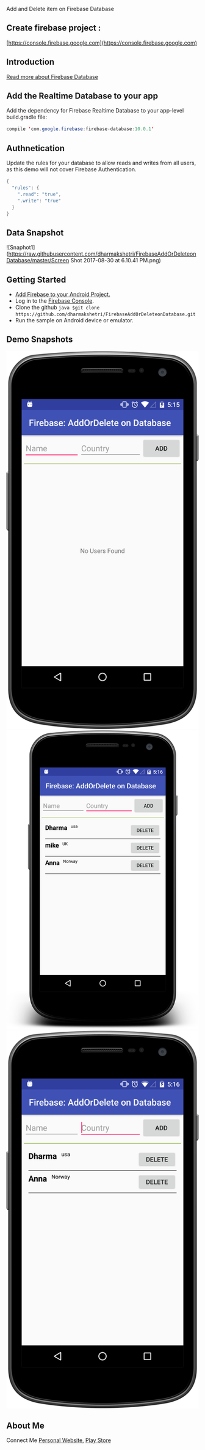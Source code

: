 
Add and Delete item on Firebase Database

## Create firebase project :
[https://console.firebase.google.com](https://console.firebase.google.com)

## Introduction

  [Read more about Firebase Database](https://firebase.google.com/docs/database)

## Add the Realtime Database to your app

Add the dependency for Firebase Realtime Database to your app-level build.gradle file:

```java 
compile 'com.google.firebase:firebase-database:10.0.1' 
```
## Authnetication
Update the rules for your database to allow reads and writes from all users, as this demo will not cover Firebase Authentication.
```java
{
  "rules": {
    ".read": "true",
    ".write": "true"
  }
}
```
## Data Snapshot

![Snaphot1](https://raw.githubusercontent.com/dharmakshetri/FirebaseAddOrDeleteonDatabase/master/Screen Shot 2017-08-30 at 6.10.41 PM.png)

## Getting Started

* [Add Firebase to your Android Project.](https://firebase.google.com/docs/android/setup)
* Log in to the [Firebase Console](https://console.firebase.google.com/).
* Clone the github ```java $git clone https://github.com/dharmakshetri/FirebaseAddOrDeleteonDatabase.git ```
* Run the sample on Android device or emulator.

## Demo Snapshots
![Snap1](https://raw.githubusercontent.com/dharmakshetri/FirebaseAddOrDeleteonDatabase/master/device-2016-12-20-153016.png)
![Snap2](https://raw.githubusercontent.com/dharmakshetri/FirebaseAddOrDeleteonDatabase/master/device-2016-12-20-153138.png)
![Snap3](https://raw.githubusercontent.com/dharmakshetri/FirebaseAddOrDeleteonDatabase/master/device-2016-12-20-153205.png)

## About Me

Connect Me [Personal Website](http://dharmakshetri.me/), [Play Store](https://play.google.com/store/search?q=kshetri%20dharma&pcampaignid=MKT-Other-global-all-co-prtnr-py-PartBadge-Mar2515-1)
